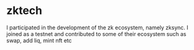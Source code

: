 # zktech
I participated in the development of the zk ecosystem, namely zksync.  I joined as a testnet and contributed to some of their ecosystem such as swap, add liq, mint nft etc
